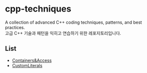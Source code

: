 # cpp-techniques
A collection of advanced C++ coding techniques, patterns, and best practices.  
고급 C++ 기술과 패턴을 익히고 연습하기 위한 레포지토리입니다.

List  
---
- [Containers&Access](https://github.com/AHEAD94/cpp-techniques/tree/main/Containers%26Access/)
- [CustomLiterals](https://github.com/AHEAD94/cpp-techniques/tree/main/CustomLiterals/)

